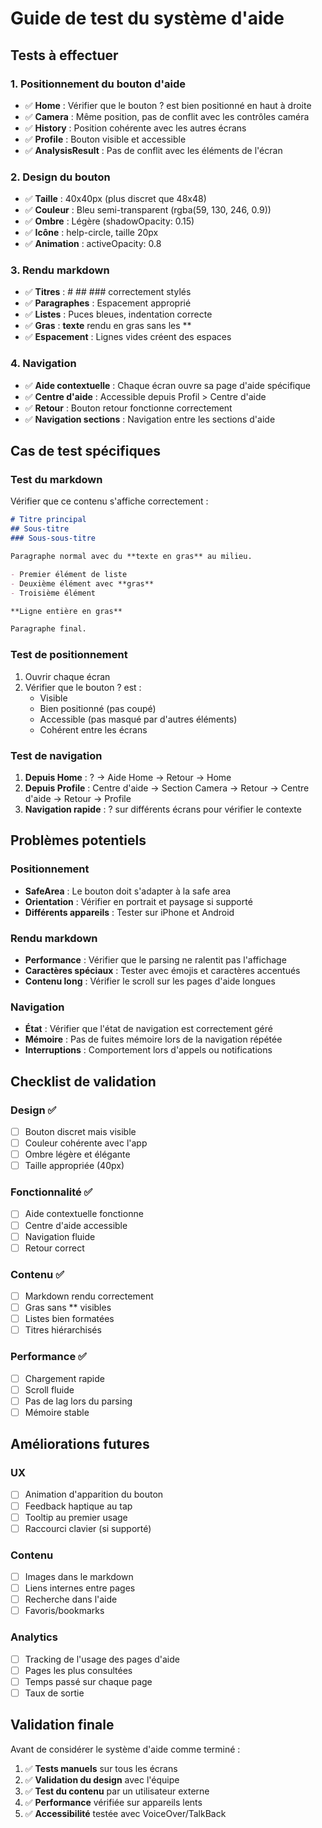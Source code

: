 # Guide de test du système d'aide

## Tests à effectuer

### 1. Positionnement du bouton d'aide
- ✅ **Home** : Vérifier que le bouton ? est bien positionné en haut à droite
- ✅ **Camera** : Même position, pas de conflit avec les contrôles caméra
- ✅ **History** : Position cohérente avec les autres écrans
- ✅ **Profile** : Bouton visible et accessible
- ✅ **AnalysisResult** : Pas de conflit avec les éléments de l'écran

### 2. Design du bouton
- ✅ **Taille** : 40x40px (plus discret que 48x48)
- ✅ **Couleur** : Bleu semi-transparent (rgba(59, 130, 246, 0.9))
- ✅ **Ombre** : Légère (shadowOpacity: 0.15)
- ✅ **Icône** : help-circle, taille 20px
- ✅ **Animation** : activeOpacity: 0.8

### 3. Rendu markdown
- ✅ **Titres** : # ## ### correctement stylés
- ✅ **Paragraphes** : Espacement approprié
- ✅ **Listes** : Puces bleues, indentation correcte
- ✅ **Gras** : **texte** rendu en gras sans les **
- ✅ **Espacement** : Lignes vides créent des espaces

### 4. Navigation
- ✅ **Aide contextuelle** : Chaque écran ouvre sa page d'aide spécifique
- ✅ **Centre d'aide** : Accessible depuis Profil > Centre d'aide
- ✅ **Retour** : Bouton retour fonctionne correctement
- ✅ **Navigation sections** : Navigation entre les sections d'aide

## Cas de test spécifiques

### Test du markdown
Vérifier que ce contenu s'affiche correctement :

```markdown
# Titre principal
## Sous-titre
### Sous-sous-titre

Paragraphe normal avec du **texte en gras** au milieu.

- Premier élément de liste
- Deuxième élément avec **gras**
- Troisième élément

**Ligne entière en gras**

Paragraphe final.
```

### Test de positionnement
1. Ouvrir chaque écran
2. Vérifier que le bouton ? est :
   - Visible
   - Bien positionné (pas coupé)
   - Accessible (pas masqué par d'autres éléments)
   - Cohérent entre les écrans

### Test de navigation
1. **Depuis Home** : ? → Aide Home → Retour → Home
2. **Depuis Profile** : Centre d'aide → Section Camera → Retour → Centre d'aide → Retour → Profile
3. **Navigation rapide** : ? sur différents écrans pour vérifier le contexte

## Problèmes potentiels

### Positionnement
- **SafeArea** : Le bouton doit s'adapter à la safe area
- **Orientation** : Vérifier en portrait et paysage si supporté
- **Différents appareils** : Tester sur iPhone et Android

### Rendu markdown
- **Performance** : Vérifier que le parsing ne ralentit pas l'affichage
- **Caractères spéciaux** : Tester avec émojis et caractères accentués
- **Contenu long** : Vérifier le scroll sur les pages d'aide longues

### Navigation
- **État** : Vérifier que l'état de navigation est correctement géré
- **Mémoire** : Pas de fuites mémoire lors de la navigation répétée
- **Interruptions** : Comportement lors d'appels ou notifications

## Checklist de validation

### Design ✅
- [ ] Bouton discret mais visible
- [ ] Couleur cohérente avec l'app
- [ ] Ombre légère et élégante
- [ ] Taille appropriée (40px)

### Fonctionnalité ✅
- [ ] Aide contextuelle fonctionne
- [ ] Centre d'aide accessible
- [ ] Navigation fluide
- [ ] Retour correct

### Contenu ✅
- [ ] Markdown rendu correctement
- [ ] Gras sans ** visibles
- [ ] Listes bien formatées
- [ ] Titres hiérarchisés

### Performance ✅
- [ ] Chargement rapide
- [ ] Scroll fluide
- [ ] Pas de lag lors du parsing
- [ ] Mémoire stable

## Améliorations futures

### UX
- [ ] Animation d'apparition du bouton
- [ ] Feedback haptique au tap
- [ ] Tooltip au premier usage
- [ ] Raccourci clavier (si supporté)

### Contenu
- [ ] Images dans le markdown
- [ ] Liens internes entre pages
- [ ] Recherche dans l'aide
- [ ] Favoris/bookmarks

### Analytics
- [ ] Tracking de l'usage des pages d'aide
- [ ] Pages les plus consultées
- [ ] Temps passé sur chaque page
- [ ] Taux de sortie

## Validation finale

Avant de considérer le système d'aide comme terminé :

1. ✅ **Tests manuels** sur tous les écrans
2. ✅ **Validation du design** avec l'équipe
3. ✅ **Test du contenu** par un utilisateur externe
4. ✅ **Performance** vérifiée sur appareils lents
5. ✅ **Accessibilité** testée avec VoiceOver/TalkBack